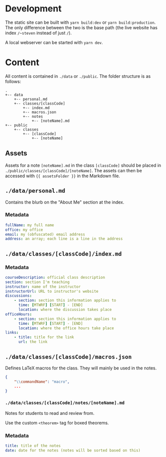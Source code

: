 # Development

The static site can be built with `yarn build:dev` or `yarn build:production`. The only difference between the two is the base path (the live website has index `/~steven` instead of just `/`).

A local webserver can be started with `yarn dev`.

# Content

All content is contained in `./data` or `./public`. The folder structure is as follows:

```
.
+-- data
    +-- personal.md
    +-- classes/[classCode]
        +-- index.md
        +-- macros.json
        +-- notes
            +-- [noteName].md
+-- public
    +-- classes
        +-- [classCode]
            +-- [noteName]
```

## Assets

Assets for a note `[noteName].md` in the class `[classCode]` should be placed in `./public/classes/[classCode]/[noteName]`. The assets can then be accessed with `{{ assetsFolder }}` in the Markdown file.

## `./data/personal.md`

Contains the blurb on the "About Me" section at the index.

### Metadata

```yml
fullName: my full name
office: my office
email: my (obfuscated) email address
address: an array; each line is a line in the address
```

## `./data/classes/[classCode]/index.md`

### Metadata

```yml
courseDescription: official class description
section: section I'm teaching
instructor: name of the instructor
instructorUrl: URL to instructor's website
discussions:
    - section: section this information applies to
      time: [MTWRF] [START] - [END]
      location: where the discussion takes place
officeHours:
    - section: section this information applies to
      time: [MTWRF] [START] - [END]
      location: where the office hours take place
links:
    - title: title for the link
      url: the link
```

## `./data/classes/[classCode]/macros.json`

Defines LaTeX macros for the class. They will mainly be used in the notes.

```json
{
    "\\commandName": "macro",
    ...
}
```

### `./data/classes/[classCode]/notes/[noteName].md`

Notes for students to read and review from.

Use the custom `<theorem>` tag for boxed theorems.

### Metadata

```yml
title: title of the notes
date: date for the notes (notes will be sorted based on this)
```
